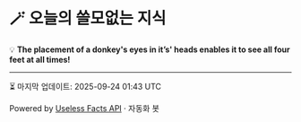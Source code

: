 # 🪄 오늘의 쓸모없는 지식

💡 **The placement of a donkey's eyes in it’s' heads enables it to see all four feet at all times!**

---
⏳ 마지막 업데이트: 2025-09-24 01:43 UTC

Powered by [Useless Facts API](https://uselessfacts.jsph.pl/) · 자동화 봇